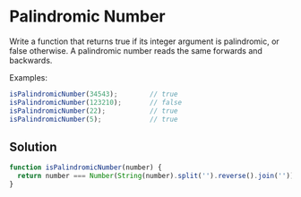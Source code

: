 # Palindromic Number
Write a function that returns true if its integer argument is palindromic, or false otherwise. A palindromic number reads the same forwards and backwards.

Examples:
```js
isPalindromicNumber(34543);        // true
isPalindromicNumber(123210);       // false
isPalindromicNumber(22);           // true
isPalindromicNumber(5);            // true
```

## Solution
```js
function isPalindromicNumber(number) {
  return number === Number(String(number).split('').reverse().join(''));
}
```
